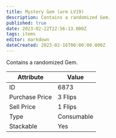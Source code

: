 ```yaml
---
title: Mystery Gem (arm LV19)
description: Contains a randomized Gem.
published: true
date: 2023-02-22T22:56:13.000Z
tags: items
editor: markdown
dateCreated: 2023-02-16T00:00:00.000Z
---
```


Contains a randomized Gem.

|Attribute|Value|
|-|-|
|ID|6873|
|Purchase Price|3 Flips|
|Sell Price|1 Flips|
|Type|Consumable|
|Stackable|Yes|

